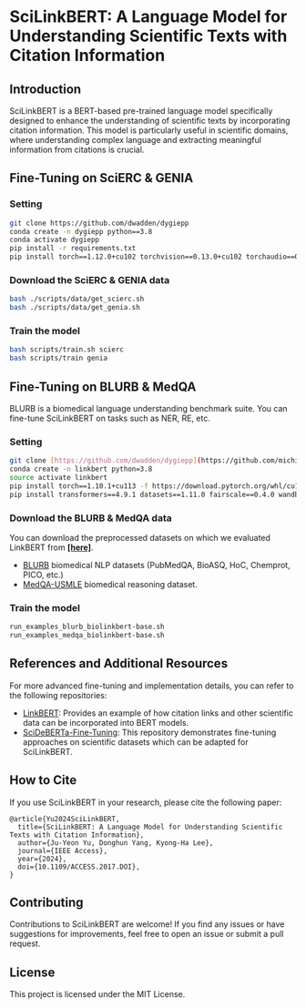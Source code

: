 
# SciLinkBERT: A Language Model for Understanding Scientific Texts with Citation Information

## Introduction

SciLinkBERT is a BERT-based pre-trained language model specifically designed to enhance the understanding of scientific texts by incorporating citation information. This model is particularly useful in scientific domains, where understanding complex language and extracting meaningful information from citations is crucial.


## Fine-Tuning on SciERC & GENIA

### Setting
```bash
git clone https://github.com/dwadden/dygiepp
conda create -n dygiepp python==3.8
conda activate dygiepp
pip install -r requirements.txt
pip install torch==1.12.0+cu102 torchvision==0.13.0+cu102 torchaudio==0.12.0 --extra-index-url https://download.pytorch.org/whl/cu102
```

### Download the SciERC & GENIA data
```bash
bash ./scripts/data/get_scierc.sh
bash ./scripts/data/get_genia.sh

```

### Train the model
```bash
bash scripts/train.sh scierc
bash scripts/train genia
```

## Fine-Tuning on BLURB & MedQA

BLURB is a biomedical language understanding benchmark suite. You can fine-tune SciLinkBERT on tasks such as NER, RE, etc.

### Setting
```bash
git clone [https://github.com/dwadden/dygiepp](https://github.com/michiyasunaga/LinkBERT)
conda create -n linkbert python=3.8
source activate linkbert
pip install torch==1.10.1+cu113 -f https://download.pytorch.org/whl/cu113/torch_stable.html
pip install transformers==4.9.1 datasets==1.11.0 fairscale==0.4.0 wandb sklearn seqeval
```

### Download the BLURB & MedQA data
You can download the preprocessed datasets on which we evaluated LinkBERT from [**[here]**](https://nlp.stanford.edu/projects/myasu/LinkBERT/data.zip).
- [BLURB](https://microsoft.github.io/BLURB/) biomedical NLP datasets (PubMedQA, BioASQ, HoC, Chemprot, PICO, etc.)
- [MedQA-USMLE](https://github.com/jind11/MedQA) biomedical reasoning dataset.


### Train the model
```bash
run_examples_blurb_biolinkbert-base.sh
run_examples_medqa_biolinkbert-base.sh
```

## References and Additional Resources

For more advanced fine-tuning and implementation details, you can refer to the following repositories:

- [LinkBERT](https://github.com/michiyasunaga/LinkBERT): Provides an example of how citation links and other scientific data can be incorporated into BERT models.
- [SciDeBERTa-Fine-Tuning](https://github.com/Eunhui-Kim/SciDeBERTa-Fine-Tuning): This repository demonstrates fine-tuning approaches on scientific datasets which can be adapted for SciLinkBERT.


## How to Cite

If you use SciLinkBERT in your research, please cite the following paper:

```
@article{Yu2024SciLinkBERT,
  title={SciLinkBERT: A Language Model for Understanding Scientific Texts with Citation Information},
  author={Ju-Yeon Yu, Donghun Yang, Kyong-Ha Lee},
  journal={IEEE Access},
  year={2024},
  doi={10.1109/ACCESS.2017.DOI},
}
```

## Contributing

Contributions to SciLinkBERT are welcome! If you find any issues or have suggestions for improvements, feel free to open an issue or submit a pull request.

## License

This project is licensed under the MIT License.
